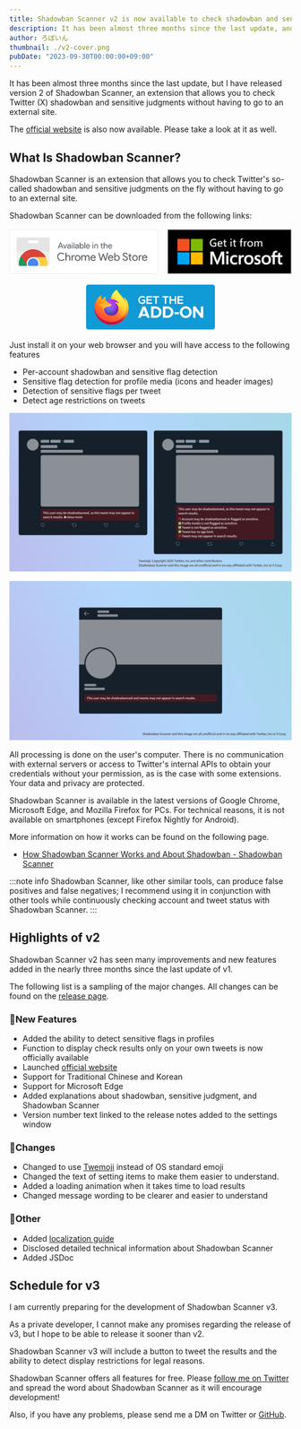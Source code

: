 ```yaml
---
title: Shadowban Scanner v2 is now available to check shadowban and sensitive judgments
description: It has been almost three months since the last update, and I have released version 2 of Shadowban Scanner, an extension that allows you to check Twitter (X) shadowban and sensitive judgments without having to go to an external site. in Shadowban Scanner v2, many improvements and new features have been added in the three months since the last update of v1.
author: ろぼいん
thumbnail: ./v2-cover.png
pubDate: "2023-09-30T00:00:00+09:00"
---
```


It has been almost three months since the last update, but I have released version 2 of Shadowban Scanner, an extension that allows you to check Twitter (X) shadowban and sensitive judgments without having to go to an external site.

The [official website](https://robot-inventor.github.io/shadowban-scanner/) is also now available. Please take a look at it as well.

## What Is Shadowban Scanner?

Shadowban Scanner is an extension that allows you to check Twitter's so-called shadowban and sensitive judgments on the fly without having to go to an external site.

Shadowban Scanner can be downloaded from the following links:

<div id="extension-badge-container">

[![Chrome](./chrome.svg)](https://chrome.google.com/webstore/detail/enlganfikppbjhabhkkilafmkhifadjd/)
[![Edge](./Edge.svg)](https://microsoftedge.microsoft.com/addons/detail/shadowban-scanner/kfeecmboomhggeeceipnbbdjmhjoccbl)
[![Firefox](./Firefox.svg)](https://addons.mozilla.org/firefox/addon/shadowban-scanner/)

</div>
<style>
#extension-badge-container p {
  display: flex;
  flex-direction: row;
  align-items: center;
  justify-content: center;
  flex-wrap: wrap;
  gap: 1rem;
  margin: 1rem 0;
}
#extension-badge-container img {
  width: auto;
  height: 5rem;
}
</style>

Just install it on your web browser and you will have access to the following features

- Per-account shadowban and sensitive flag detection
- Sensitive flag detection for profile media (icons and header images)
- Detection of sensitive flags per tweet
- Detect age restrictions on tweets

![screenshot of Shadowban Scanner](./screenshot2_en.png)

![screenshot of Shadowban Scanner](./screenshot1_en.png)

All processing is done on the user's computer. There is no communication with external servers or access to Twitter's internal APIs to obtain your credentials without your permission, as is the case with some extensions. Your data and privacy are protected.

Shadowban Scanner is available in the latest versions of Google Chrome, Microsoft Edge, and Mozilla Firefox for PCs. For technical reasons, it is not available on smartphones (except Firefox Nightly for Android).

More information on how it works can be found on the following page.

- [How Shadowban Scanner Works and About Shadowban - Shadowban Scanner](https://github.com/Robot-Inventor/shadowban-scanner/blob/main/doc/en/about-shadowban.md)

:::note info
Shadowban Scanner, like other similar tools, can produce false positives and false negatives; I recommend using it in conjunction with other tools while continuously checking account and tweet status with Shadowban Scanner.
:::

## Highlights of v2

Shadowban Scanner v2 has seen many improvements and new features added in the nearly three months since the last update of v1.

The following list is a sampling of the major changes. All changes can be found on the [release page](https://github.com/Robot-Inventor/shadowban-scanner/releases/tag/v2.0.0).

### 🎉New Features

- Added the ability to detect sensitive flags in profiles
- Function to display check results only on your own tweets is now officially available
- Launched [official website](https://robot-inventor.github.io/shadowban-scanner/)
- Support for Traditional Chinese and Korean
- Support for Microsoft Edge
- Added explanations about shadowban, sensitive judgment, and Shadowban Scanner
- Version number text linked to the release notes added to the settings window

### 🔧Changes

- Changed to use [Twemoji](https://twemoji.twitter.com/) instead of OS standard emoji
- Changed the text of setting items to make them easier to understand.
- Added a loading animation when it takes time to load results
- Changed message wording to be clearer and easier to understand

### 📝Other

- Added [localization guide](https://github.com/Robot-Inventor/shadowban-scanner/blob/main/doc/localization.md)
- Disclosed detailed technical information about Shadowban Scanner
- Added JSDoc

## Schedule for v3

I am currently preparing for the development of Shadowban Scanner v3.

As a private developer, I cannot make any promises regarding the release of v3, but I hope to be able to release it sooner than v2.

Shadowban Scanner v3 will include a button to tweet the results and the ability to detect display restrictions for legal reasons.

Shadowban Scanner offers all features for free. Please [follow me on Twitter](https://twitter.com/keita_roboin) and spread the word about Shadowban Scanner as it will encourage development!

Also, if you have any problems, please send me a DM on Twitter or [GitHub](https://github.com/Robot-Inventor/shadowban-scanner).
